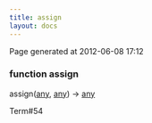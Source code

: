 ```yaml
---
title: assign
layout: docs
---
```


<div class="bottom_right_note">Page generated at 2012-06-08 17:12</div>
<h3><span class="minor">function</span> assign</h3>

assign(<a href="/docs/any.html">any</a>, <a href="/docs/any.html">any</a>) -> <a href="/docs/any.html">any</a>
<p></p>

<p><span class="extra_minor">Term#54</span></p>
